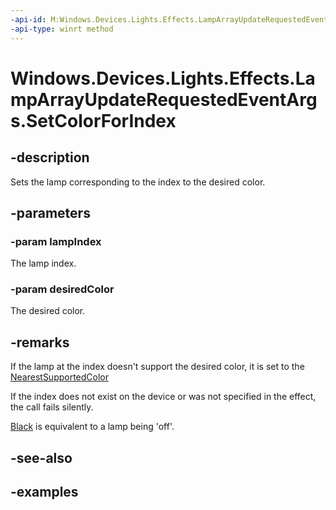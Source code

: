 ```yaml
---
-api-id: M:Windows.Devices.Lights.Effects.LampArrayUpdateRequestedEventArgs.SetColorForIndex(System.Int32,Windows.UI.Color)
-api-type: winrt method
---
```


<!-- Method syntax.
public void LampArrayUpdateRequestedEventArgs.SetColorForIndex(Int32 lampIndex, Color desiredColor)
-->

# Windows.Devices.Lights.Effects.LampArrayUpdateRequestedEventArgs.SetColorForIndex

## -description
Sets the lamp corresponding to the index to the desired color.

## -parameters
### -param lampIndex
The lamp index.

### -param desiredColor
The desired color.

## -remarks
If the lamp at the index doesn't support the desired color, it is set to the [NearestSupportedColor](lampinfo_getnearestsupportedcolor_1689565521.md)

If the index does not exist on the device or was not specified in the effect, the call fails silently.

[Black](../windows.ui/colors_black.md) is equivalent to a lamp being 'off'.

## -see-also

## -examples

